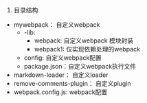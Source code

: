 1. 目录结构
  - mywebpack： 自定义webpack  
    - -lib:   
      -  webpack: 自定义webpack 模块封装  
      -  webpack1: 仅实现依赖处理的webpack  
    -  config: 自定义webpack配置  
    -  package.json：自定义webpack执行文件  
  - markdown-loader： 自定义loader  
  - remove-comments-plugin： 自定义plugin  
  - webpack.config.js: webpack配置  
